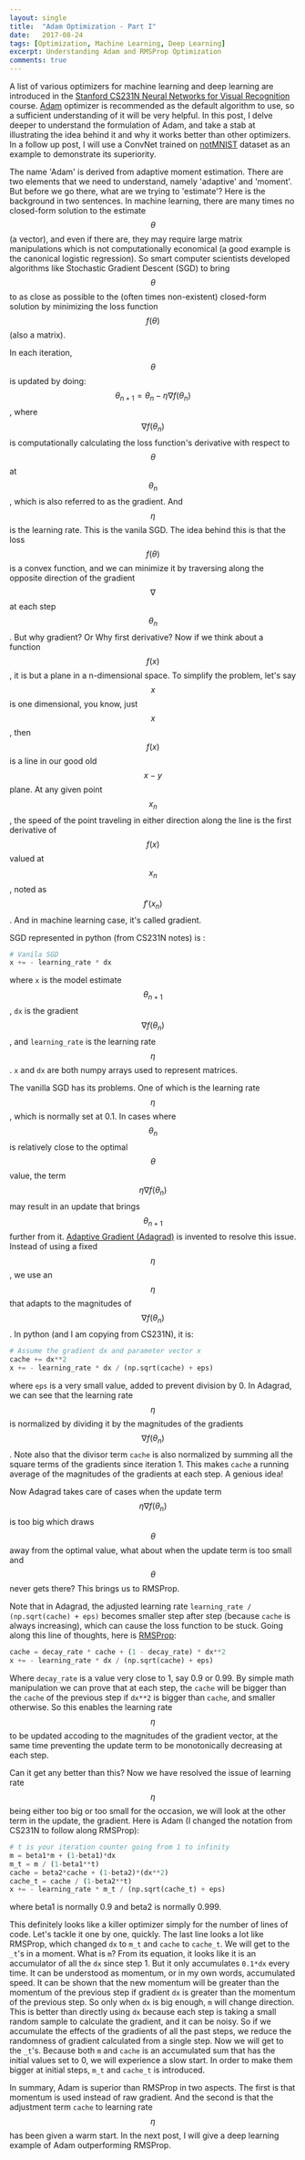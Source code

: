 ```yaml
---
layout: single
title:  "Adam Optimization - Part I"
date:   2017-08-24
tags: [Optimization, Machine Learning, Deep Learning]
excerpt: Understanding Adam and RMSProp Optimization
comments: true
---
```

A list of various optimizers for machine learning and deep learning are introduced in the [Stanford CS231N Neural Networks for Visual Recognition](http://cs231n.github.io/neural-networks-3/#second) course. [Adam](https://arxiv.org/pdf/1412.6980.pdf) optimizer is recommended as the default algorithm to use, so a sufficient understanding of it will be very helpful. In this post, I delve deeper to understand the formulation of Adam, and take a stab at illustrating the idea behind it and why it works better than other optimizers. In a follow up post, I will use a ConvNet trained on [notMNIST](http://yaroslavvb.blogspot.com/2011/09/notmnist-dataset.html) dataset as an example to demonstrate its superiority.  

The name 'Adam' is derived from adaptive moment estimation. There are two elements that we need to understand, namely 'adaptive' and 'moment'. But before we go there, what are we trying to 'estimate'? Here is the background in two sentences. In machine learning, there are many times no closed-form solution to the estimate $$ \theta $$ (a vector), and even if there are, they may require large matrix manipulations which is not computationally economical (a good example is the canonical logistic regression). So smart computer scientists developed algorithms like Stochastic Gradient Descent (SGD) to bring $$ \theta $$ to as close as possible to the (often times non-existent) closed-form solution by minimizing the loss function $$ f(\theta) $$ (also a matrix). 

In each iteration, $$ \theta $$ is updated by doing: $$ \theta_{n+1} = \theta_n - \eta\nabla f(\theta_n)$$, where $$\nabla f(\theta_n)$$ is computationally calculating the loss function's derivative with respect to $$\theta$$ at $$\theta_n$$, which is also referred to as the gradient. And $$\eta$$ is the learning rate. This is the vanila SGD. The idea behind this is that the loss $$f(\theta)$$ is a convex function, and we can minimize it by traversing along the opposite direction of the gradient $$\nabla$$ at each step $$\theta_n$$. But why gradient? Or Why first derivative? Now if we think about a function $$f(x)$$, it is but a plane in a n-dimensional space. To simplify the problem, let's say $$x$$ is one dimensional, you know, just $$x$$, then $$f(x)$$ is a line in our good old $$x-y$$ plane. At any given point $$x_n$$, the speed of the point traveling in either direction along the line is the first derivative of $$f(x) $$ valued at $$x_n$$, noted as $$f'(x_n)$$. And in machine learning case, it's called gradient.   

SGD represented in python (from CS231N notes) is :

```python
# Vanila SGD
x += - learning_rate * dx
```
where ```x``` is the model estimate $$\theta_{n+1}$$, ```dx``` is the gradient $$\nabla f(\theta_n)$$, and ```learning_rate``` is the learning rate $$\eta$$. ```x``` and ```dx``` are both numpy arrays used to represent matrices. 

The vanilla SGD has its problems. One of which is the learning rate $$ \eta $$, which is normally set at 0.1. In cases where $$\theta_n$$ is relatively close to the optimal $$\theta$$ value, the term $$\eta\nabla f(\theta_n)$$ may result in an update that brings $$\theta_{n+1}$$ further from it. [Adaptive Gradient (Adagrad)](http://www.jmlr.org/papers/volume12/duchi11a/duchi11a.pdf) is invented to resolve this issue. Instead of using a fixed $$\eta$$, we use an $$\eta$$ that adapts to the magnitudes of $$\nabla f(\theta_n)$$. In python (and I am copying from CS231N), it is:

```python
# Assume the gradient dx and parameter vector x
cache += dx**2
x += - learning_rate * dx / (np.sqrt(cache) + eps)
```
where ```eps``` is a very small value, added to prevent division by 0. 
In Adagrad, we can see that the learning rate $$\eta$$ is normalized by dividing it by the magnitudes of the gradients $$\nabla f(\theta_n)$$. Note also that the divisor term ```cache``` is also normalized by summing all the square terms of the gradients since iteration 1. This makes ```cache``` a running average of the magnitudes of the gradients at each step. A genious idea! 

Now Adagrad takes care of cases when the update term $$\eta\nabla f(\theta_n)$$ is too big which draws $$\theta$$ away from the optimal value, what about when the update term is too small and $$\theta$$ never gets there? This brings us to RMSProp. 

Note that in Adagrad, the adjusted learning rate ```learning_rate / (np.sqrt(cache) + eps)``` becomes smaller step after step (because ```cache``` is always increasing), which can cause the loss function to be stuck. Going along this line of thoughts, here is [RMSProp](http://www.cs.toronto.edu/~tijmen/csc321/slides/lecture_slides_lec6.pdf): 

```python
cache = decay_rate * cache + (1 - decay_rate) * dx**2
x += - learning_rate * dx / (np.sqrt(cache) + eps)
```
Where ```decay_rate``` is a value very close to 1, say 0.9 or 0.99. By simple math manipulation we can prove that at each step, the ```cache``` will be bigger than the ```cache``` of the previous step if ```dx**2``` is bigger than ```cache```, and smaller otherwise. So this enables the learning rate $$\eta$$ to be updated accoding to the magnitudes of the gradient vector, at the same time preventing the update term to be monotonically decreasing at each step. 

Can it get any better than this? Now we have resolved the issue of learning rate $$\eta$$ being either too big or too small for the occasion, we will look at the other term in the update, the gradient. Here is Adam (I changed the notation from CS231N to follow along RMSProp):

```python
# t is your iteration counter going from 1 to infinity
m = beta1*m + (1-beta1)*dx
m_t = m / (1-beta1**t)
cache = beta2*cache + (1-beta2)*(dx**2)
cache_t = cache / (1-beta2**t)
x += - learning_rate * m_t / (np.sqrt(cache_t) + eps)
```
where beta1 is normally 0.9 and beta2 is normally 0.999. 

This definitely looks like a killer optimizer simply for the number of lines of code. Let's tackle it one by one, quickly. The last line looks a lot like RMSProp, which changed ```dx``` to ```m_t``` and ```cache``` to ```cache_t```. We will get to the ```_t```'s in a moment. What is ```m```? From its equation, it looks like it is an accumulator of all the ```dx``` since step 1. But it only accumulates ```0.1*dx``` every time. It can be understood as momentum, or in my own words, accumulated speed. It can be shown that the new momentum will be greater than the momentum of the previous step if gradient ```dx``` is greater than the momentum of the previous step. So only when ```dx``` is big enough, ```m``` will change direction. This is better than directly using ```dx``` because each step is taking a small random sample to calculate the gradient, and it can be noisy. So if we accumulate the effects of the gradients of all the past steps, we reduce the randomness of gradient calculated from a single step. Now we will get to the ```_t```'s. Because both ```m``` and ```cache``` is an accumulated sum that has the initial values set to 0, we will experience a slow start. In order to make them bigger at initial steps, ```m_t``` and ```cache_t``` is introduced. 

In summary, Adam is superior than RMSProp in two aspects. The first is that momentum is used instead of raw gradient. And the second is that the adjustment term ```cache``` to learning rate $$\eta$$ has been given a warm start. In the next post, I will give a deep learning example of Adam outperforming RMSProp. 
